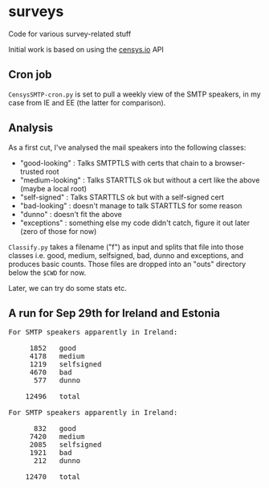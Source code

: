# surveys

Code for various survey-related stuff

Initial work is based on using the [censys.io](https://censys.io/) API

## Cron job

```CensysSMTP-cron.py``` is set to pull a weekly view of the SMTP speakers,
in my case from IE and EE (the latter for comparison).

## Analysis

As a first cut, I've analysed the mail speakers into the following classes:

- "good-looking" : Talks SMTPTLS with certs that chain to a browser-trusted root 
- "medium-looking" : Talks STARTTLS ok but without a cert like the above (maybe a local root)
- "self-signed" : Talks STARTTLS ok but with a self-signed cert 
- "bad-looking" : doesn't manage to talk STARTTLS for some reason
- "dunno" : doesn't fit the above
- "exceptions" : something else my code didn't catch, figure it out later (zero of those for now)

```Classify.py``` takes a filename ("f") as input and splits that file into
those classes i.e. good, medium, selfsigned, bad, dunno and exceptions, and 
produces basic counts. Those files are dropped into an "outs" 
directory below the ```$CWD``` for now.

Later, we can try do some stats etc.

## A run for Sep 29th for Ireland and Estonia

<pre>
For SMTP speakers apparently in Ireland:

     1852   good
     4178   medium
     1219   selfsigned
     4670   bad
      577   dunno

    12496   total

For SMTP speakers apparently in Ireland:

      832   good
     7420   medium
     2085   selfsigned
     1921   bad
      212   dunno

    12470   total
</pre>

